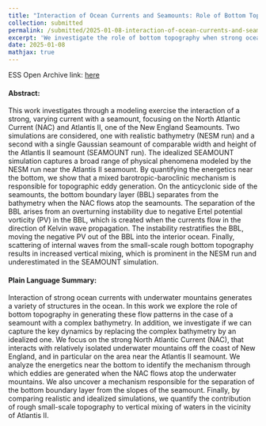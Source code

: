 ```yaml
---
title: "Interaction of Ocean Currents and Seamounts: Role of Bottom Topography Around Atlantis II"
collection: submitted
permalink: /submitted/2025-01-08-interaction-of-ocean-currents-and-seamounts
excerpt: 'We investigate the role of bottom topography when strong ocean currents interact with steep, tall seamounts'
date: 2025-01-08
mathjax: true
---
```

ESS Open Archive link: [here](doi.org/10.22541/essoar.175285275.52840024/v1)

#### Abstract:
This work investigates through a modeling exercise the interaction of a strong, varying current with a seamount, focusing on the North Atlantic Current (NAC) and Atlantis II, one of the New England Seamounts. Two simulations are considered, one with realistic bathymetry (NESM run) and a second with a single Gaussian seamount of comparable width and height of the Atlantis II seamount (SEAMOUNT run). The idealized SEAMOUNT simulation captures a broad range of physical phenomena modeled by the NESM run near the Atlantis II seamount. By quantifying the energetics near the bottom, we show that a mixed barotropic-baroclinic mechanism is responsible for topographic eddy generation. 
On the anticyclonic side of the seamounts, the bottom boundary layer (BBL) separates from the bathymetry when the NAC flows atop the seamounts. The separation of the BBL arises from an overturning instability due to negative Ertel potential vorticity (PV) in the BBL, which is created when the currents flow in the direction of Kelvin wave propagation. The instability restratifies the BBL, moving the negative PV out of the BBL into the interior ocean. 
Finally, scattering of internal waves from the small-scale rough bottom topography results in increased vertical mixing, which is prominent in the NESM run and underestimated in the SEAMOUNT simulation.

#### Plain Language Summary:
Interaction of strong ocean currents with underwater mountains generates a variety of structures in the ocean. In this work we explore the role of bottom topography in generating these flow patterns in the case of a seamount with a complex bathymetry. In addition, we investigate if we can capture the key dynamics by replacing the complex bathymetry by an idealized one. We focus on the strong North Atlantic Current (NAC), that interacts with relatively isolated underwater mountains off the coast of New England, and in particular on the area near the Atlantis II seamount. We analyze the energetics near the bottom to identify the mechanism through which eddies are generated when the NAC flows atop the underwater mountains. We also uncover a mechanism responsible for the separation of the bottom boundary layer from the slopes of the seamount. Finally, by comparing realistic and idealized simulations, we quantify the contribution of rough small-scale topography to vertical mixing of waters in the vicinity of Atlantis II. 

